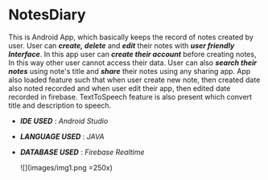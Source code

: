 # NotesDiary

This is Android App, which basically keeps the record of notes created by user.
User can ***create, delete*** and ***edit*** their notes with ***user friendly Interface***. 
In this app user can ***create their account*** before creating notes, In this way other user cannot access their data.
User can also ***search their notes*** using note's title and ***share*** their notes using any sharing app.
App also loaded feature such that when user create new note, then created date also noted recorded and when user edit their app, then edited date recorded in firebase.
TextToSpeech feature is also present which convert title and description to speech.

* ***IDE USED*** : *Android Studio*
* ***LANGUAGE USED*** : *JAVA*
* ***DATABASE USED*** : *Firebase Realtime*

	![](images/img1.png =250x)
